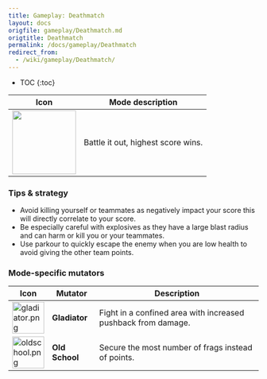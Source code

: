 ```yaml
---
title: Gameplay: Deathmatch
layout: docs
origfile: gameplay/Deathmatch.md
origtitle: Deathmatch
permalink: /docs/gameplay/Deathmatch
redirect_from:
  - /wiki/gameplay/Deathmatch/
---
```

* TOC
{:toc}

| Icon | Mode description |
|-|-|
| <img src="../images/modes/deathmatch.png" width="128px"/> | Battle it out, highest score wins. |

### Tips & strategy

-   Avoid killing yourself or teammates as negatively impact your score this will directly correlate to your score.
-   Be especially careful with explosives as they have a large blast radius and can harm or kill you or your teammates.
-   Use parkour to quickly escape the enemy when you are low health to avoid giving the other team points.

### Mode-specific mutators

| Icon | Mutator | Description |
|-|-|-|
| <img src="../images/modes/gladiator.png" title="gladiator.png" alt="gladiator.png" width="64" /> | **Gladiator** | Fight in a confined area with increased pushback from damage. |
| <img src="../images/modes/oldschool.png" title="oldschool.png" alt="oldschool.png" width="64" /> | **Old School** | Secure the most number of frags instead of points. |
